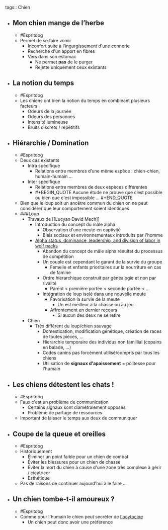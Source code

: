 tags:: Chien

- ## Mon chien mange de l’herbe
	- #Espritdog
	- Permet de se faire vomir
		- Inconfort suite à l'ingurgissement d'une connerie
		- Recherche d'un apport en fibres
		- Vers dans son estomac
			- Ne permet **pas** de le purger
			- Rejette uniquement ceux existants
- ## La notion du temps
	- #Espritdog
	- Les chiens ont bien la notion du temps en combinant plusieurs facteurs
		- Odeurs de la journée
		- Odeurs des personnes
		- Intensité lumineuse
		- Bruits discrets / répétitifs
- ## Hiérarchie / Domination
	- #Espritdog
	- Deux cas existants
		- Intra spécifique
			- Relations entre membres d’une même espèce : chien-chien, humain-humain ...
		- Inter spécifique
			- Relations entre membres de deux espèces différentes
			- #+BEGIN_QUOTE
			  Aucune étude ne prouve que c’est possible ou bien que c'est impossible ... 
			  #+END_QUOTE
	- Bien que le loup soit un ancêtre commun du chien on ne peut considérer que leur comportement soient identiques
	- ###Loup
		- Travaux de [[Lucyan David Mech]]
			- Introduction du concept du mâle alpha
				- Observation d'une meute en captivité
				- Biais sociaux et environnementaux introduits par l'homme
			- [Alpha status, dominance, leadership, and division of labor in wolf packs ](https://www.usgs.gov/publications/alpha-status-dominance-leadership-and-division-labor-wolf-packs)
				- Abandon du concept de mâle alpha résultat du processus de compétition
				- Un couple est cependant le garant de la survie du groupe
					- Femelle et enfants prioritaires sur la nourriture en cas de famine
				- Ordre hierarchique construit par généalogie et non par rivalité
					- Parent < première portée < seconde portée < ...
				- Intégration de loup isolé dans une nouvelle meute
					- Favorisation la survie de la meute
						- Un est meilleur à la chasse ou au jeu
					- Affrontement en dernier recours
						- Si aucun des deux ne se retire
		- Chien
			- Très différent du loup/chien sauvage
				- Domestication, modification génétique, création de races de toutes pièces, ...
				- Hierarchie temporaire des individus non famillial (copains en balade, ...)
				- Codes canins pas forcément utilisé/compris par tous les chiens
				- Utilisation de **signaux d'apaissement** = politesse pour l'humain
- ## Les chiens détestent les chats !
	- #Espritdog
	- Faux c'est un problème de communication
		- Certains signaux sont diamétralement opposés
		- Problème de partage de ressources
	- Important de laisser le temps aux deux de communiquer
- ## Coupe de la queue et oreilles
	- #Espritdog
	- Historiquement
		- Éliminer un point faible pour un chien de combat
		- Éviter les blessures pour un chien de chasse
		- Éviter la mort du chien à cause d'une zone très complexe à gérir / cicatricer
		- Esthétique
	- Pas de raisons de continuer aujourd'hui à le faire ...
- ## Un chien tombe-t-il amoureux ?
	- #Espritdog
	- Comme pour l'humain le chien peut secréter de [l'ocytocine](https://fr.wikipedia.org/wiki/Ocytocine)
		- Un chien peut donc avoir une préférence